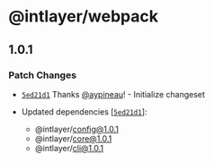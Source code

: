 # @intlayer/webpack

## 1.0.1

### Patch Changes

- [`5ed21d1`](https://github.com/aypineau/intlayer/commit/5ed21d126ccd1b3f224f8b1cebc5bbec9be3f6c6) Thanks [@aypineau](https://github.com/aypineau)! - Initialize changeset

- Updated dependencies [[`5ed21d1`](https://github.com/aypineau/intlayer/commit/5ed21d126ccd1b3f224f8b1cebc5bbec9be3f6c6)]:
  - @intlayer/config@1.0.1
  - @intlayer/core@1.0.1
  - @intlayer/cli@1.0.1
